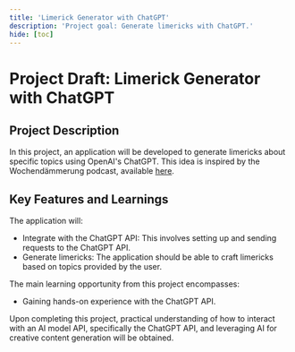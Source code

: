 ```yaml
---
title: 'Limerick Generator with ChatGPT'
description: 'Project goal: Generate limericks with ChatGPT.'
hide: [toc]
---
```


# Project Draft: Limerick Generator with ChatGPT

## Project Description

In this project, an application will be developed to generate limericks about specific topics using OpenAI's ChatGPT. This idea is inspired
by the Wochendämmerung podcast, available [here](https://wochendaemmerung.de).

## Key Features and Learnings

The application will:

- Integrate with the ChatGPT API: This involves setting up and sending requests to the ChatGPT API.
- Generate limericks: The application should be able to craft limericks based on topics provided by the user.

The main learning opportunity from this project encompasses:

- Gaining hands-on experience with the ChatGPT API.

Upon completing this project, practical understanding of how to interact with an AI model API, specifically the ChatGPT API, and leveraging
AI for creative content generation will be obtained.
